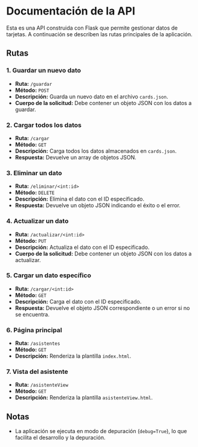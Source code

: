 # Documentación de la API

Esta es una API construida con Flask que permite gestionar datos de tarjetas. A continuación se describen las rutas principales de la aplicación.

## Rutas

### 1. Guardar un nuevo dato
- **Ruta:** `/guardar`
- **Método:** `POST`
- **Descripción:** Guarda un nuevo dato en el archivo `cards.json`.
- **Cuerpo de la solicitud:** Debe contener un objeto JSON con los datos a guardar.

### 2. Cargar todos los datos
- **Ruta:** `/cargar`
- **Método:** `GET`
- **Descripción:** Carga todos los datos almacenados en `cards.json`.
- **Respuesta:** Devuelve un array de objetos JSON.

### 3. Eliminar un dato
- **Ruta:** `/eliminar/<int:id>`
- **Método:** `DELETE`
- **Descripción:** Elimina el dato con el ID especificado.
- **Respuesta:** Devuelve un objeto JSON indicando el éxito o el error.

### 4. Actualizar un dato
- **Ruta:** `/actualizar/<int:id>`
- **Método:** `PUT`
- **Descripción:** Actualiza el dato con el ID especificado.
- **Cuerpo de la solicitud:** Debe contener un objeto JSON con los datos a actualizar.

### 5. Cargar un dato específico
- **Ruta:** `/cargar/<int:id>`
- **Método:** `GET`
- **Descripción:** Carga el dato con el ID especificado.
- **Respuesta:** Devuelve el objeto JSON correspondiente o un error si no se encuentra.

### 6. Página principal
- **Ruta:** `/asistentes`
- **Método:** `GET`
- **Descripción:** Renderiza la plantilla `index.html`.

### 7. Vista del asistente
- **Ruta:** `/asistenteView`
- **Método:** `GET`
- **Descripción:** Renderiza la plantilla `asistenteView.html`.

## Notas
- La aplicación se ejecuta en modo de depuración (`debug=True`), lo que facilita el desarrollo y la depuración.

